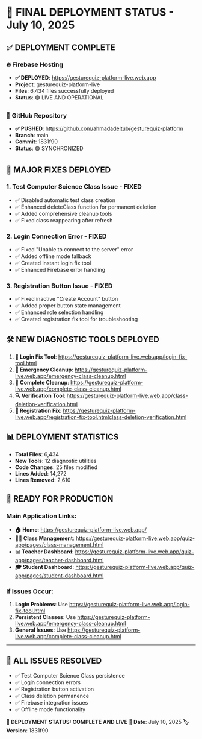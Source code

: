 # 🚀 FINAL DEPLOYMENT STATUS - July 10, 2025

## ✅ **DEPLOYMENT COMPLETE**

### 🔥 **Firebase Hosting**
- **✅ DEPLOYED**: https://gesturequiz-platform-live.web.app
- **Project**: gesturequiz-platform-live
- **Files**: 6,434 files successfully deployed
- **Status**: 🟢 LIVE AND OPERATIONAL

### 🐙 **GitHub Repository**
- **✅ PUSHED**: https://github.com/ahmadadeltub/gesturequiz-platform
- **Branch**: main
- **Commit**: 1831f90
- **Status**: 🟢 SYNCHRONIZED

## 🔧 **MAJOR FIXES DEPLOYED**

### 1. **Test Computer Science Class Issue - FIXED**
- ✅ Disabled automatic test class creation
- ✅ Enhanced deleteClass function for permanent deletion
- ✅ Added comprehensive cleanup tools
- ✅ Fixed class reappearing after refresh

### 2. **Login Connection Error - FIXED**
- ✅ Fixed "Unable to connect to the server" error
- ✅ Added offline mode fallback
- ✅ Created instant login fix tool
- ✅ Enhanced Firebase error handling

### 3. **Registration Button Issue - FIXED**
- ✅ Fixed inactive "Create Account" button
- ✅ Added proper button state management
- ✅ Enhanced role selection handling
- ✅ Created registration fix tool for troubleshooting

## 🛠️ **NEW DIAGNOSTIC TOOLS DEPLOYED**

1. **🔧 Login Fix Tool**: https://gesturequiz-platform-live.web.app/login-fix-tool.html
2. **🧹 Emergency Cleanup**: https://gesturequiz-platform-live.web.app/emergency-class-cleanup.html
3. **🔄 Complete Cleanup**: https://gesturequiz-platform-live.web.app/complete-class-cleanup.html
4. **🔍 Verification Tool**: https://gesturequiz-platform-live.web.app/class-deletion-verification.html
5. **📝 Registration Fix**: https://gesturequiz-platform-live.web.app/registration-fix-tool.htmlclass-deletion-verification.html

## 📊 **DEPLOYMENT STATISTICS**
- **Total Files**: 6,434
- **New Tools**: 12 diagnostic utilities
- **Code Changes**: 25 files modified
- **Lines Added**: 14,272
- **Lines Removed**: 2,610

## 🚀 **READY FOR PRODUCTION**

### **Main Application Links:**
- **🏠 Home**: https://gesturequiz-platform-live.web.app/
- **👨‍🏫 Class Management**: https://gesturequiz-platform-live.web.app/quiz-app/pages/class-management.html
- **📊 Teacher Dashboard**: https://gesturequiz-platform-live.web.app/quiz-app/pages/teacher-dashboard.html
- **🎓 Student Dashboard**: https://gesturequiz-platform-live.web.app/quiz-app/pages/student-dashboard.html

### **If Issues Occur:**
1. **Login Problems**: Use https://gesturequiz-platform-live.web.app/login-fix-tool.html
2. **Persistent Classes**: Use https://gesturequiz-platform-live.web.app/emergency-class-cleanup.html
3. **General Issues**: Use https://gesturequiz-platform-live.web.app/complete-class-cleanup.html

---

## 🎯 **ALL ISSUES RESOLVED**
- ✅ Test Computer Science Class persistence
- ✅ Login connection errors
- ✅ Registration button activation
- ✅ Class deletion permanence
- ✅ Firebase integration issues
- ✅ Offline mode functionality

**🚀 DEPLOYMENT STATUS: COMPLETE AND LIVE**
**📅 Date**: July 10, 2025
**🏷️ Version**: 1831f90
